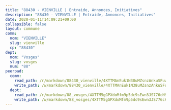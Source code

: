 ```yaml
---
title: "88430 - VIENVILLE | Entraide, Annonces, Initiatives"
description: "88430 - VIENVILLE | Entraide, Annonces, Initiatives"
date: 2020-01-11T14:09:21+09:00
collapsible: false
layout: commune
comm:
  nom: "VIENVILLE"
  slug: vienville
  cp: "88430"
dept:
  nom: "Vosges"
  slug: vosges
  num: "88"
peerpad:
  comm:
    read_path: /r/markdown/88430_vienville/4XTTMAnEuk1N38uMZsnzAnkuSFuwEiystC1dkUVkrDNM8oMv4
    write_path: /w/markdown/88430_vienville/4XTTMAnEuk1N38uMZsnzAnkuSFuwEiystC1dkUVkrDNM8oMv4-K3TgV7GtmfSoyadWWUfvzL59FiyEeJspC2n2VSuzbRoRCq6u6doztXazQpfMbyyE5NEt4juVEDp4Ldf8zSFdTYaRacovgYp5bmUMkic23Qo5RtZGC5JZgvQdCHhUZGau7PqL1cRi
  dept:
    read_path: /r/markdown/88_vosges/4XTTM5gGPXdoMfm9p5dc9sEwn3JS776cHSw64JYpD4AKnKgyh
    write_path: /w/markdown/88_vosges/4XTTM5gGPXdoMfm9p5dc9sEwn3JS776cHSw64JYpD4AKnKgyh-K3TgUjEFywcTUHQwfrd2vcZqhoXLakdoQGFv4iriv1FKkvQkBsudnBxafkQDfPcxTDRHN5T6bYyganuvcakuKenYoB5mPLKqUBjNMwpn75GQVixUmzXGkneDufRSqDthC8iyXi1Z
---
```


